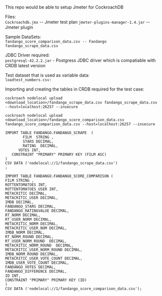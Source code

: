 This repo would be able to setup Jmeter for CockroachDB

Files: \
`Cockroachdb.jmx` -- Jmeter test plan
`jmeter-plugins-manager-1.4.jar` -- Jmeter plugin

Sample DataSets: \
`fandango_score_comparison_data.csv -- Fandango
fandango_scrape_data.csv`

JDBC Driver required: \
`postgresql-42.2.2.jar` - Postgress JDBC driver which is compatiable with CRDB latest version

Test dataset that is used as variable data: \
`loadtest_numbers.csv: `

Importing and creating the tables in CRDB required for the test case:

```
cockroach nodelocal upload <download_location>/fandango_scrape_data.csv fandango_scrape_data.csv --host=localhost:26257 --insecure 

cockroach nodelocal upload <download_location>/fandango_score_comparison_data.csv  fandango_score_comparison_data.csv --host=localhost:26257 --insecure

IMPORT TABLE FANDANGO.FANDANGO_SCRAPE  (
        FILM  STRING ,
        STARS DECIMAL,
        RATING  DECIMAL,
      VOTES INT,
   CONSTRAINT "PRIMARY" PRIMARY KEY (FILM ASC)
)
CSV DATA ('nodelocal://1/fandango_scrape_data.csv')
;

IMPORT TABLE FANDANGO.FANDANGO_SCORE_COMPARISON (
FILM STRING ,
ROTTENTOMATOES INT,
ROTTENTOMATOES_USER INT,
METACRITIC DECIMAL,
METACRITIC_USER DECIMAL,
IMDB DECIMAL,
FANDANGO_STARS DECIMAL,
FANDANGO_RATINGVALUE DECIMAL,
RT_NORM DECIMAL,
RT_USER_NORM DECIMAL,
METACRITIC_NORM DECIMAL,
METACRITIC_USER_NOM DECIMAL,
IMDB_NORM DECIMAL,
RT_NORM_ROUND DECIMAL,
RT_USER_NORM_ROUND  DECIMAL,
METACRITIC_NORM_ROUND  DECIMAL,
METACRITIC_USER_NORM_ROUND DECIMAL,
IMDB_NORM_ROUND DECIMAL,
METACRITIC_USER_VOTE_COUNT DECIMAL,
IMDB_USER_VOTE_COUNT DECIMAL,
FANDANGO_VOTES DECIMAL,
FANDANGO_DIFFERENCE DECIMAL,
ID INT,
CONSTRAINT "PRIMARY" PRIMARY KEY (ID)
)
CSV DATA ('nodelocal://1/fandango_score_comparison_data.csv');
```
